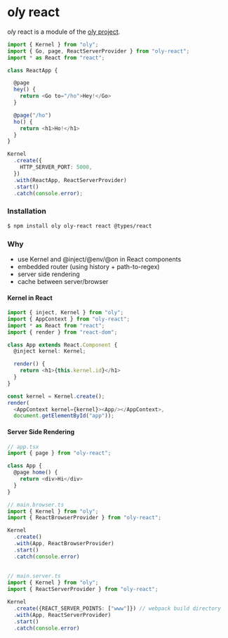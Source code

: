 # o*l*y react

o*l*y react is a module of the [o*l*y project](https://nolyme.github.io/oly).

```ts
import { Kernel } from "oly";
import { Go, page, ReactServerProvider } from "oly-react";
import * as React from "react";

class ReactApp {

  @page
  hey() {
    return <Go to="/ho">Hey!</Go>
  }

  @page("/ho")
  ho() {
    return <h1>Ho!</h1>
  }
}

Kernel
  .create({
    HTTP_SERVER_PORT: 5000,
  })
  .with(ReactApp, ReactServerProvider)
  .start()
  .catch(console.error);
```

### Installation

```bash
$ npm install oly oly-react react @types/react
```

### Why

- use Kernel and @inject/@env/@on in React components
- embedded router (using history + path-to-regex)
- server side rendering
- cache between server/browser


#### Kernel in React

```ts
import { inject, Kernel } from "oly";
import { AppContext } from "oly-react";
import * as React from "react";
import { render } from "react-dom";

class App extends React.Component {
  @inject kernel: Kernel;

  render() {
    return <h1>{this.kernel.id}</h1>
  }
}

const kernel = Kernel.create();
render(
  <AppContext kernel={kernel}><App/></AppContext>,
  document.getElementById("app"));
```

#### Server Side Rendering

```ts
// app.tsx
import { page } from "oly-react";

class App {
  @page home() {
    return <div>Hi</div>
  }
}

// main.browser.ts
import { Kernel } from "oly";
import { ReactBrowserProvider } from "oly-react";

Kernel
  .create()
  .with(App, ReactBrowserProvider)
  .start()
  .catch(console.error)
  
  
// main.server.ts
import { Kernel } from "oly";
import { ReactServerProvider } from "oly-react";

Kernel
  .create({REACT_SERVER_POINTS: ["www"]}) // webpack build directory
  .with(App, ReactServerProvider)
  .start()
  .catch(console.error)
```

